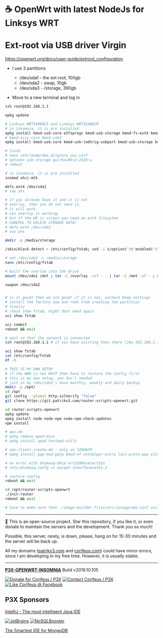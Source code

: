 [//]: #@corifeus-header

# ☕ OpenWrt with latest NodeJs for Linksys WRT

                        
[//]: #@corifeus-header:end
# Ext-root via USB driver Virgin

https://openwrt.org/docs/user-guide/extroot_configuration

* I use 3 partitions
  * /dev/sda1 - the ext root, 100gb
  * /dev/sda2 - swap, 10gb
  * /dev/sda3 - /storage, 390gb

* Move to a new terminal and log in

```bash
ssh root@192.168.1.1

opkg update

# Linksys WRT1900ACS and Linksys WRT3200ACM 
# in insomnia, it is pre installed
opkg install kmod-usb-core e2fsprogs kmod-usb-storage kmod-fs-ext4 kmod-usb-storage-extras block-mount kmod-usb3 blkid block-mount fdisk 
# kmod-scsi-core kmod-usb2 
opkg install kmod-usb-core kmod-usb-ledtrig-usbport kmod-usb-storage kmod-usb-storage-uas kmod-usb-uhci kmod-usb3 kmod-usb2 libusb-1.0 usbutils

# lsusb
# nano /etc/modprobe.d/ignore_uas.conf
# options usb-storage quirks=0bc2:2320:u
# reboot

# in insomnia, it is pre installed
insmod xhci-mtk

mkfs.ext4 /dev/sda1
# say yes

# if you already have it and it is not
# overlay, then you do not need it,
# it will work
# non overlay is working,
# but if the HD is virgin you need an ext4 filesytem
# CAREFUL TO DELETE STORAGE DATA! 
# mkfs.ext4 /dev/sda3
# say yes

mkdir -p /media/storage

/sbin/block detect > /etc/config/fstab; sed -i s/option$'\t'enabled$'\t'\'0\'/option$'\t'enabled$'\t'\'1\'/ /etc/config/fstab; sed -i s#/mnt/sda1#/overlay# /etc/config/fstab; cat /etc/config/fstab;

# set /dev/sda3 -> /media/storage
nano /etc/config/fstab

# built the overlay into the drive
mount /dev/sda1 /mnt ; tar -C /overlay -cvf - . | tar -C /mnt -xf - ; umount /mnt

swapon /dev/sda2


# is it good? then we are good! if it is not, uncheck Keep settings 
# install the factory now and redo from creating the partition
# finally 
# check show fstab, might dont need again
uci show fstab 

uci commit
reboot && exit

# wait so that the network is connected
ssh root@192.168.1.1 # if you have existing then there like 192.168.1.1

uci show fstab 
cat /etc/config/fstab
df -h 

# THIS IS MY OWN SETUP
# if the WAN is not DHCP then have to restore the config first
# this is my own setup, you don't needed
# just in my /dev/sda3 i have monthly, weekly and daily backup
mkdir -p /opt/ 
cd /opt 
git config --global http.sslVerify "false" 
git clone https://git.patrikx3.com/router-scripts-openwrt.git 

cd router-scripts-openwrt
opkg update
opkg install node node-npm node-npm-check-updates
npm install

# wps.md
# opkg remove wpad-mini
# opkg install wpad hostapd-utils

# vpn-client-create.md - only on 3200ACM
# opkg install ppp-mod-pptp kmod-nf-nathelper-extra luci-proto-ppp xl2tpd ppp-mod-pppol2tp ipsec-tools ip-full

# an error with dnsmasq-dhcp wrt3200acm/wrt32x
# /etc/dnsmasq.confg => except-interface=eth1.2

# restore config
reboot && exit

cd /opt/router-scripts-openwrt
./init-router
reboot && exit

# have to make sure that ./image-builder-files/etc/sysupgrade.conf includes in /cgi-bin/luci/admin/system/flashops/backupfiles
```

[//]: #@corifeus-footer

---

🙏 This is an open-source project. Star this repository, if you like it, or even donate to maintain the servers and the development. Thank you so much!

Possible, this server, rarely, is down, please, hang on for 15-30 minutes and the server will be back up.

All my domains ([patrikx3.com](https://patrikx3.com) and [corifeus.com](https://corifeus.com)) could have minor errors, since I am developing in my free time. However, it is usually stable.
  
---
  
[**P3X-OPENWRT-INSOMNIA**](https://pages.corifeus.com/openwrt-insomnia) Build v2019.10.105 

[![Donate for Corifeus / P3X](https://img.shields.io/badge/Donate-Corifeus-003087.svg)](https://www.paypal.com/cgi-bin/webscr?cmd=_s-xclick&hosted_button_id=QZVM4V6HVZJW6)  [![Contact Corifeus / P3X](https://img.shields.io/badge/Contact-P3X-ff9900.svg)](https://www.patrikx3.com/en/front/contact) [![Like Corifeus @ Facebook](https://img.shields.io/badge/LIKE-Corifeus-3b5998.svg)](https://www.facebook.com/corifeus.software) 


## P3X Sponsors

[IntelliJ - The most intelligent Java IDE](https://www.jetbrains.com/?from=patrikx3)
  
[![JetBrains](https://cdn.corifeus.com/assets/svg/jetbrains-logo.svg)](https://www.jetbrains.com/?from=patrikx3) [![NoSQLBooster](https://cdn.corifeus.com/assets/png/nosqlbooster-70x70.png)](https://www.nosqlbooster.com/)

[The Smartest IDE for MongoDB](https://www.nosqlbooster.com)
  
  
 

[//]: #@corifeus-footer:end

